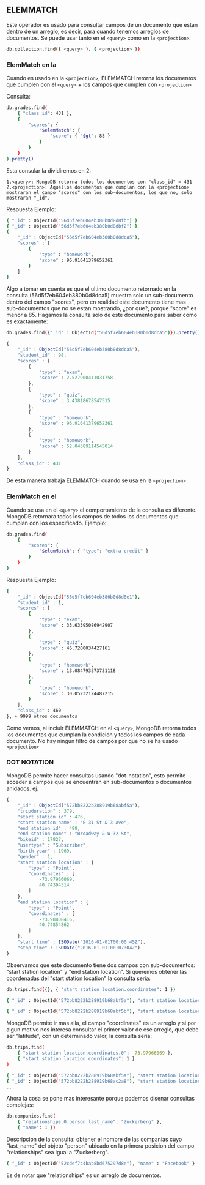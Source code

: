 ## ELEMMATCH

Este operador es usado para consultar campos de un documento que estan dentro de un arreglo, es decir, para cuando tenemos arreglos de documentos. Se puede usar tanto en el `<query>` como en la `<projection>`.
```bash
db.collection.find({ <query> }, { <projection> })
```

### ElemMatch en la <projecion>

Cuando es usado en la `<projection>`, ELEMMATCH retorna los documentos que cumplen con el `<query>` + los campos que cumplen con `<projection>`

Consulta:
```bash
db.grades.find(
	{ "class_id": 431 },
	{
		"scores": {
			"$elemMatch": {
				"score": { "$gt": 85 }
			}
		}
	}
).pretty()
```
Esta consular la dividiremos en 2:

	1.<query>: MongoDB retorna todos los documentos con "class_id" = 431
	2.<projection>: Aquellos documentos que cumplan con la <projection> mostraran el campo "scores" con los sub-documentos, los que no, solo mostraran "_id".

Respuesta Ejemplo:
```bash
{ "_id" : ObjectId("56d5f7eb604eb380b0d8d8fb") }
{ "_id" : ObjectId("56d5f7eb604eb380b0d8dbf2") }
{
	"_id" : ObjectId("56d5f7eb604eb380b0d8dca5"),
	"scores" : [
		{
			"type" : "homework",
			"score" : 96.91641379652361
		}
	]
}
```
Algo a tomar en cuenta es que el ultimo documento retornado en la consulta (56d5f7eb604eb380b0d8dca5) muestra solo un sub-documento dentro del campo "scores", pero en realidad este documento tiene mas sub-documentos que no se estan mostrando, ¿por que?, porque "score" es menor a 85. Hagamos la consulta solo de este documento para saber como es exactamente:
```bash
db.grades.find({"_id" : ObjectId("56d5f7eb604eb380b0d8dca5")}).pretty()
```

```js
{
	"_id" : ObjectId("56d5f7eb604eb380b0d8dca5"),
	"student_id" : 98,
	"scores" : [
		{
			"type" : "exam",
			"score" : 2.527900411031758
		},
		{
			"type" : "quiz",
			"score" : 3.43818678547515
		},
		{
			"type" : "homework",
			"score" : 96.91641379652361
		},
		{
			"type" : "homework",
			"score" : 52.04389114545014
		}
	],
	"class_id" : 431
}
```
De esta manera trabaja ELEMMATCH cuando se usa en la `<projection>`

### ElemMatch en el <query>

Cuando se usa en el `<query>` el comportamiento de la consulta es diferente. MongoDB retornara todos los campos de todos los documentos que cumplan con los especificado.
Ejemplo:

```bash
db.grades.find(
	{
		"scores": {
			"$elemMatch": { "type": "extra credit" }
		}
	}
)
```

Respuesta Ejemplo:
```bash
{
	"_id" : ObjectId("56d5f7eb604eb380b0d8d8e1"),
	"student_id" : 1,
	"scores" : [
		{
			"type" : "exam",
			"score" : 33.63395086942907
		},
		{
			"type" : "quiz",
			"score" : 46.7200034427161
		},
		{
			"type" : "homework",
			"score" : 13.084793373731118
		},
		{
			"type" : "homework",
			"score" : 30.05232124487215
		}
	],
	"class_id" : 460
}, + 9999 otros documentos
```
Como vemos, al incluir ELEMMATCH en el `<query>`, MongoDB retorna todos los documentos que cumplan la condicion y todos los campos de cada documento. No hay ningun filtro de campos por que no se ha usado `<projection>`

### DOT NOTATION

MongoDB permite hacer consultas usando "dot-notation", esto permite acceder a campos que se encuentran en sub-documentos o documentos anidados.
ej.

```js
{
	"_id" : ObjectId("572bb8222b288919b68abf5a"),
	"tripduration" : 379,
	"start station id" : 476,
	"start station name" : "E 31 St & 3 Ave",
	"end station id" : 498,
	"end station name" : "Broadway & W 32 St",
	"bikeid" : 17827,
	"usertype" : "Subscriber",
	"birth year" : 1969,
	"gender" : 1,
	"start station location" : {
		"type" : "Point",
		"coordinates" : [
			-73.97966069,
			40.74394314
		]
	},
	"end station location" : {
		"type" : "Point",
		"coordinates" : [
			-73.98808416,
			40.74854862
		]
	},
	"start time" : ISODate("2016-01-01T00:00:45Z"),
	"stop time" : ISODate("2016-01-01T00:07:04Z")
}
```
Observamos que este documento tiene dos campos con sub-documentos: "start station location" y "end station location". Si queremos obtener las coordenadas del "start station location" la consulta seria:
```bash
db.trips.find({}, { "start station location.coordinates": 1 })
```

```bash
{ "_id" : ObjectId("572bb8222b288919b68abf5a"), "start station location" : { "coordinates" : [ -73.97966069, 40.74394314 ] } }

{ "_id" : ObjectId("572bb8222b288919b68abf5b"), "start station location" : { "coordinates" : [ -73.99973337, 40.71910537 ] } }
```

MongoDB permite ir mas alla, el campo "coordinates" es un arreglo y si por algun motivo nos interesa consultar el primer valor de ese arreglo, que debe ser "latitude", con un determinado valor, la consulta seria:
```bash
db.trips.find(
	{ "start station location.coordinates.0": -73.97966069 },
	{ "start station location.coordinates": 1 }
)
```

```bash
{ "_id" : ObjectId("572bb8222b288919b68abf5a"), "start station location" : { "coordinates" : [ -73.97966069, 40.74394314 ] } }
{ "_id" : ObjectId("572bb8222b288919b68ac2a8"), "start station location" : { "coordinates" : [ -73.97966069, 40.74394314 ] } }
...
```

Ahora la cosa se pone mas interesante porque podemos disenar consultas complejas:
```bash
db.companies.find(
	{ "relationships.0.person.last_name": "Zuckerberg" },
	{ "name": 1 })
```

Descripcion de la consulta: obtener el nombre de las companias cuyo "last_name" del objeto "person" ubicado en la primera posicion del campo "relationships" sea igual a "Zuckerberg".

```bash
{ "_id" : ObjectId("52cdef7c4bab8bd675297d8e"), "name" : "Facebook" }
```

Es de notar que "relationships" es un arreglo de documentos.
